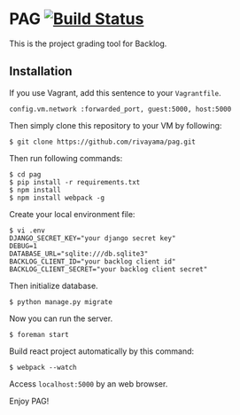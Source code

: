 # PAG [![Build Status](https://travis-ci.org/rivayama/pag.svg?branch=master)](https://travis-ci.org/rivayama/pag)

This is the project grading tool for Backlog.

## Installation

If you use Vagrant, add this sentence to your `Vagrantfile`.

	config.vm.network :forwarded_port, guest:5000, host:5000

Then simply clone this repository to your VM by following:

	$ git clone https://github.com/rivayama/pag.git

Then run following commands:

	$ cd pag
	$ pip install -r requirements.txt
	$ npm install
	$ npm install webpack -g

Create your local environment file:

	$ vi .env
	DJANGO_SECRET_KEY="your django secret key"
	DEBUG=1
	DATABASE_URL="sqlite:///db.sqlite3"
	BACKLOG_CLIENT_ID="your backlog client id"
	BACKLOG_CLIENT_SECRET="your backlog client secret"

Then initialize database.

	$ python manage.py migrate

Now you can run the server.

	$ foreman start

Build react project automatically by this command: 

	$ webpack --watch

Access `localhost:5000` by an web browser.

Enjoy PAG!
